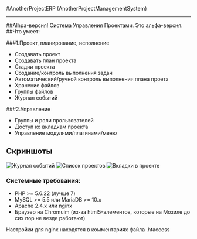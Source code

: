 #AnotherProjectERP (AnotherProjectManagementSystem)
***
##Alhpa-версия!
Система Управления Проектами. Это альфа-версия.  
##Что умеет:

###1.Проект, планирование, исполнение
  - Создавать проект
  - Создавать план проекта
  - Стадии проекта
  - Создание/контроль выполнения задач
  - Автоматический/ручной контроль выполнения плана проета
  - Хранение файлов
  - Группы файлов
  - Журнал событий

###2.Управление
  - Группы и роли прользователей
  - Доступ ко вкладкам проекта
  - Управление модулями/плагинами/меню
  
## Скриншоты
 
 ![Журнал событий](https://github.com/akaLexa/AnotherProjectERP/blob/master/1.png "Журнал событий")
 ![Список проектов](https://github.com/akaLexa/AnotherProjectERP/blob/master/2.png "Список проектов")
 ![Вкладки в проекте](https://github.com/akaLexa/AnotherProjectERP/blob/master/3.png "Вкладки в проекте")


### Системные требования:
- PHP >= 5.6.22 (лучше 7)
- MySQL >= 5.5 или MariaDB >= 10.x
- Apache 2.4.x или nginx 
- Браузер на Chromuim (из-за html5-элементов, которые на Мозиле до сих пор не везде работают)


Настройки для nginx находятся в комментариях файла .htaccess

